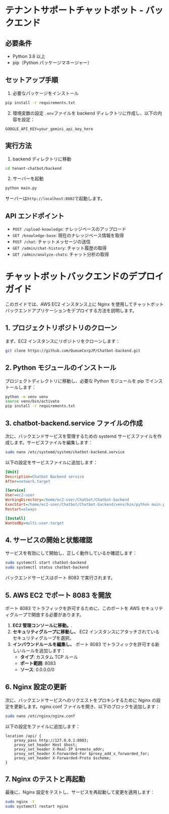 # テナントサポートチャットボット - バックエンド

## 必要条件

- Python 3.8 以上
- pip（Python パッケージマネージャー）

## セットアップ手順

1. 必要なパッケージをインストール

```bash
pip install -r requirements.txt
```

2. 環境変数の設定
   `.env`ファイルを backend ディレクトリに作成し、以下の内容を設定：

```
GOOGLE_API_KEY=your_gemini_api_key_here
```

## 実行方法

1. backend ディレクトリに移動

```bash
cd tenant-chatbot/backend
```

2. サーバーを起動

```bash
python main.py
```

サーバーは`http://localhost:8082`で起動します。

## API エンドポイント

- `POST /upload-knowledge`: ナレッジベースのアップロード
- `GET /knowledge-base`: 現在のナレッジベース情報を取得
- `POST /chat`: チャットメッセージの送信
- `GET /admin/chat-history`: チャット履歴の取得
- `GET /admin/analyze-chats`: チャット分析の取得

# チャットボットバックエンドのデプロイガイド

このガイドでは、AWS EC2 インスタンス上に Nginx を使用してチャットボットバックエンドアプリケーションをデプロイする方法を説明します。

## 1. プロジェクトリポジトリのクローン

まず、EC2 インスタンスにリポジトリをクローンします：

```bash
git clone https://github.com/QueueCorpJP/Chatbot-backend.git
```

## 2. Python モジュールのインストール

プロジェクトディレクトリに移動し、必要な Python モジュールを pip でインストールします：

```bash
python -m venv venv
source venv/bin/activate
pip install -r requirements.txt
```

## 3. chatbot-backend.service ファイルの作成

次に、バックエンドサービスを管理するための systemd サービスファイルを作成します。サービスファイルを編集します：

```bash
sudo nano /etc/systemd/system/chatbot-backend.service
```

以下の設定をサービスファイルに追加します：

```ini
[Unit]
Description=Chatbot Backend service
After=network.target

[Service]
User=ec2-user
WorkingDirectory=/home/ec2-user/Chatbot/Chatbot-backend
ExecStart=/home/ec2-user/Chatbot/Chatbot-backend/venv/bin/python main.py
Restart=always

[Install]
WantedBy=multi-user.target
```

## 4. サービスの開始と状態確認

サービスを有効にして開始し、正しく動作しているか確認します：

```bash
sudo systemctl start chatbot-backend
sudo systemctl status chatbot-backend

```

バックエンドサービスはポート 8083 で実行されます。

## 5. AWS EC2 でポート 8083 を開放

ポート 8083 でトラフィックを許可するために、このポートを AWS セキュリティグループで開放する必要があります。

1. **EC2 管理コンソールに移動。**.
2. **セキュリティグループに移動し、** EC2 インスタンスにアタッチされているセキュリティグループを選択。
3. **インバウンドルールを編集し、** ポート 8083 でトラフィックを許可する新しいルールを追加します：
   - **タイプ**: カスタム TCP ルール
   - **ポート範囲**: 8083
   - **ソース**: 0.0.0.0/0

## 6. Nginx 設定の更新

次に、バックエンドサービスへのリクエストをプロキシするために Nginx の設定を更新します。nginx.conf ファイルを開き、以下のブロックを追加します：

```bash
sudo nano /etc/nginx/nginx.conf

```

以下の設定をファイルに追加します：

```nginx
location /api/ {
    proxy_pass http://127.0.0.1:8083;
    proxy_set_header Host $host;
    proxy_set_header X-Real-IP $remote_addr;
    proxy_set_header X-Forwarded-For $proxy_add_x_forwarded_for;
    proxy_set_header X-Forwarded-Proto $scheme;
}

```

## 7. Nginx のテストと再起動

最後に、Nginx 設定をテストし、サービスを再起動して変更を適用します：

```bash
sudo nginx -t
sudo systemctl restart nginx
```
